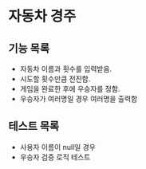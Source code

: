 # 자동차 경주

## 기능 목록
- 자동차 이름과 횟수를 입력받음.
- 시도할 횟수만큼 전진함.
- 게임을 완료한 후에 우승자를 정함.
- 우승자가 여러명일 경우 여러명을 출력함

## 테스트 목록
- 사용자 이름이 null일 경우
- 우승자 검증 로직 테스트